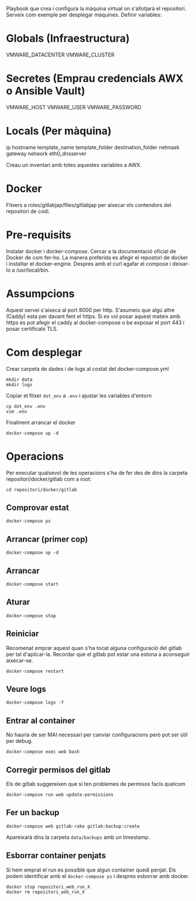 Playbook que crea i configura la màquina virtual on s'allotjarà el repositori. Serveix com exemple per desplegar màquines. Definir variables:

Globals (Infraestructura)
=========================

VMWARE_DATACENTER
VMWARE_CLUSTER

Secretes (Emprau credencials AWX o Ansible Vault)
=========================

VMWARE_HOST 
VMWARE_USER
VMWARE_PASSWORD

Locals (Per màquina)
====================
ip
hostname
template_name
template_folder
destination_folder
netmask
gateway
network
eth0_dnsserver

Creau un inventari amb totes aquestes variables a AWX.


# Docker

Fitxers a roles/gitlabjap/files/gitlabjap per aixecar els contendors del repositori de codi.

Pre-requisits
=============

Instalar docker i docker-compose. Cercar a la documentació oficial de Docker
de com fer-ho. La manera preferida es afegir el repostori de docker i instaŀlar
el docker-engine. Despres amb el curl agafar el compose i deixar-lo a
/usr/local/bin.


Assumpcions
===========
Aquest servei s'aixeca al port 8000 per http. S'asumeix que algú altre (Caddy)
esta per davant fent el https. Si es vol posar aquest mateix amb https
es pot afegir el caddy al docker-compose o be exposar el port 443 i posar
certificats TLS.


Com desplegar
=============

Crear carpeta de dades i de logs al costat del docker-compose.yml

    mkdir data
    mkdir logs

Copiar el fitxer `dot_env` a `.env` i ajustar les variables d'entorn

    cp dot_env .env
    vim .env

Finalment arrancar el docker

    docker-compose up -d

Operacions
==========

Per executar qualsevol de les operacions s'ha de fer des de dins la carpeta
repositori/docker/gitlab com a root:

    cd repositori/docker/gitlab

Comprovar estat
---------------

    docker-compose ps

Arrancar (primer cop)
--------

    docker-compose up -d

Arrancar
--------

    docker-compose start

Aturar
------

    docker-compose stop


Reiniciar
---------
Recomenat emprar aquest quan s'ha tocat alguna configuració del gitlab
per tal d'aplicar-la. Recordar que el gitlab pot estar una estona a aconseguir
aixecar-se.

    docker-compose restart

Veure logs
----------

    docker-compose logs -f


Entrar al container
-------------------
No hauria de ser MAI necessari per canviar configuracions però pot ser
útil per debug.

    docker-compose exec web bash


Corregir permisos del gitlab
----------------------------
Els de gitlab suggereixen que si ten problemes de permisos facis quelcom

    docker-compose run web update-permissions

Fer un backup
-------------

    docker-compose web gitlab-rake gitlab:backup:create

Apareixarà dins la carpeta `data/backups` amb un timestamp.

Esborrar container penjats
--------------------------
Si hem emprat el run es possible que algun container quedi penjat.
Els podem identificar amb el `docker-compose ps` i despres esborrar amb docker.

    docker stop repositori_web_run_X
    docker rm repositori_web_run_X


